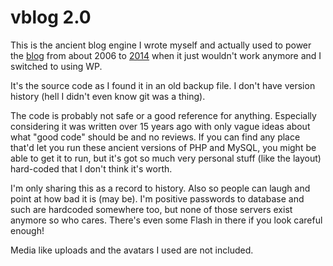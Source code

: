 # vblog 2.0

This is the ancient blog engine I wrote myself and actually used to power the [blog](https://blog.valerauko.net/) from about 2006 to [2014](https://blog.valerauko.net/2014/07/06/importalgatok/) when it just wouldn't work anymore and I switched to using WP.

It's the source code as I found it in an old backup file. I don't have version history (hell I didn't even know git was a thing).

The code is probably not safe or a good reference for anything. Especially considering it was written over 15 years ago with only vague ideas about what "good code" should be and no reviews. If you can find any place that'd let you run these ancient versions of PHP and MySQL, you might be able to get it to run, but it's got so much very personal stuff (like the layout) hard-coded that I don't think it's worth.

I'm only sharing this as a record to history. Also so people can laugh and point at how bad it is (may be). I'm positive passwords to database and such are hardcoded somewhere too, but none of those servers exist anymore so who cares. There's even some Flash in there if you look careful enough!

Media like uploads and the avatars I used are not included.
